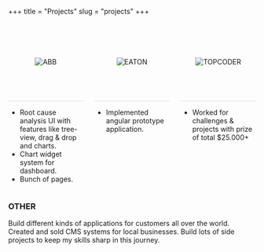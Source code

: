 +++
title = "Projects"
slug = "projects"
+++


<div class="projects">
<div class="project">
    <div class="img-wrapper">
        <img src="/images/abb.png" alt="ABB" />
    </div>
    <ul>
        <li class="project-detail">Root cause analysis UI with features like tree-view, drag & drop and charts.</li>
        <li class="project-detail">Chart widget system for dashboard.</li>
        <li class="project-detail">Bunch of pages.</li>
    </ul>
</div>
    

<div class="project"> 
    <div class="img-wrapper">
    <img src="/images/eaton.png" alt="EATON"/>
    </div>
    <ul>
        <li class="project-detail">Implemented angular prototype application.</li>
    </ul>
</div>

<div class="project"> 
    <div class="img-wrapper">
    <img src="/images/topcoder.png" alt="TOPCODER">
    </div>
    <ul>
        <li class="project-detail">Worked for challenges & projects with prize of total $25.000+</li>
    </ul>
</div>
</div>

<h3>OTHER</h3>
<p class="project-detail">Build different kinds of applications for customers all over the world. Created and sold CMS systems for local businesses. Build lots of side projects to keep my skills sharp in this journey.</p>

<style>
    .projects {
        display: flex;
        flex-wrap: wrap;
        justify-content:space-between;
        width: 100%;
    }
    .project {
        width: 30.333%;
        display: flex;
        max-width: 100%;
        flex-direction: column;
    }
    .project h3 {
        font-weight: bold;
    }
    .project .img-wrapper {
        border-bottom: 1px solid #ddd;
        height: 160px;
        max-width: 100%;
        display: flex;
        width: 100%;
        align-items: center;
        justify-content: center;
        flex-direction: column;
    }
    .project img {
        max-width:100%;
    }
    
</style>